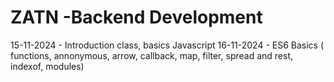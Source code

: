 # ZATN -Backend Development

15-11-2024 - Introduction class, basics Javascript
16-11-2024 - ES6 Basics 
( functions, annonymous, arrow, callback, map, filter, spread and rest, indexof, modules)
